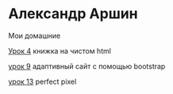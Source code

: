 # Александр Аршин
Мои домашние 

[Урок 4](https://github.com/Skraipy/Skraipy.github.io/tree/main/lesson_4 "книжка") книжка на чистом html 

[урок 9](https://github.com/Skraipy/Skraipy.github.io/tree/main/lesson_9/src) адаптивный сайт с помощью bootstrap

[урок 13](https://github.com/Skraipy/Skraipy.github.io/tree/main/lesson_13) perfect pixel
